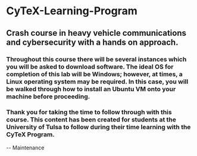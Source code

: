 # CyTeX-Learning-Program
## Crash course in heavy vehicle communications and cybersecurity with a hands on approach.

### Throughout this course there will be several instances which you will be asked to download software. The ideal OS for completion of this lab will be Windows; however, at times, a Linux operating system may be required. In this case, you will be walked through how to install an Ubuntu VM onto your machine before proceeding. 

### Thank you for taking the time to follow through with this course. This content has been created for students at the University of Tulsa to follow during their time learning with the CyTeX Program.

-- Maintenance 
